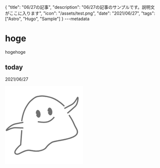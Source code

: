 {
  "title": "06/27の記事",
  "description": "06/27の記事のサンプルです。説明文がここに入ります",
  "icon": "/assets/test.png",
  "date": "2021/06/27",
  "tags": ["Astro", "Hugo", "Sample"]
}
---metadata

# hoge
hogehoge

## today
2021/06/27

![img](/assets/test.png)